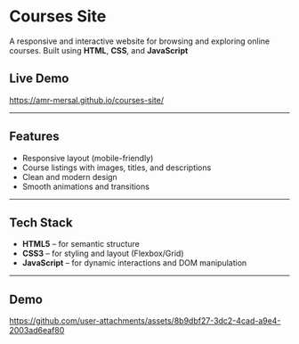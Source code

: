 #  Courses Site

A responsive and interactive website for browsing and exploring online courses. Built using **HTML**, **CSS**, and **JavaScript** 

##  Live Demo

https://amr-mersal.github.io/courses-site/

---

##  Features

- Responsive layout (mobile-friendly)
- Course listings with images, titles, and descriptions
- Clean and modern design
- Smooth animations and transitions

---

##  Tech Stack

- **HTML5** – for semantic structure
- **CSS3** – for styling and layout (Flexbox/Grid)
- **JavaScript** – for dynamic interactions and DOM manipulation

---

## Demo



https://github.com/user-attachments/assets/8b9dbf27-3dc2-4cad-a9e4-2003ad6eaf80

